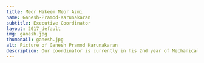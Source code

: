 ```yaml
---
title: Meor Hakeem Meor Azmi
name: Ganesh-Pramod-Karunakaran
subtitle: Executive Coordinator
layout: 2017_default
img: ganesh.jpg
thumbnail: ganesh.jpg
alt: Picture of Ganesh Pramod Karunakaran
description: Our coordinator is currently in his 2nd year of Mechanical Engineering. Having been the Head of Operations for MSTC 2016, he realized the potential of this conference to be the catalyst for our future leaders to remain ahead and competitive in todays' fast paced world. Under his supervision, MSTC hopes to address the opportunities that lie ahead in STEM field.
---
```

